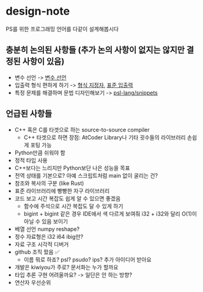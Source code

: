 # design-note

PS를 위한 프로그래밍 언어를 다같이 설계해봅시다

## 충분히 논의된 사항들 (추가 논의 사항이 없지는 않지만 결정된 사항이 있음)

- 변수 선언 -> [변수 선언](./syntax/variable-declaration.md)
- 입출력 형식 편하게 하기 -> [형식 지정자](./syntax/format-specifier.md), [표준 입출력](./syntax/stdio.md)
- 특정 문제를 해결하며 문법 디자인해보기 -> [psl-lang/snippets](https://github.com/psl-lang/snippets)

## 언급된 사항들

- C++ 혹은 C를 타겟으로 하는 source-to-source compiler
  - C++ 타겟으로 하면 장점: AtCoder Library나 기타 굇수들의 라이브러리 손쉽게 포팅 가능
- Python만큼 쉬워야 함
- 정적 타입 사용
- C++보다는 느리지만 Python보단 나은 성능을 목표
- 전역 상태를 기본으로? 아예 스크립트처럼 main 없이 굴리는 건?
- 참조와 복사의 구분 (like Rust)
- 표준 라이브러리에 빵빵한 자구 라이브러리
- 코드 보고 시간 복잡도 쉽게 알 수 있으면 좋겠음
  - 함수에 주석으로 시간 복잡도 달 수 있게 하기
  - bigint + bigint 같은 경우 IDE에서 색 다르게 보여줘 i32 + i32와 달리 O(1)이 아닐 수 있음 보이기
- 베열 선언 numpy reshape?
- 정수 자료형은 i32 i64 ibig만?
- 자료 구조 시각적 디버거
- github 조직 팠음 :white_check_mark:
  - 이름 뭐로 하죠? psl? psudo? ips? 추가 아이디어 받아요
- 개발은 kiwiyou가 주로? 문서화는 누가 할까요
- 타입 추론 구현 어려울까요? -> 일단은 안 하는 방향?
- 연산자 우선순위
